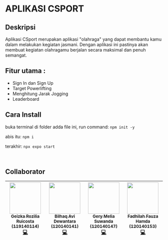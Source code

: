 # APLIKASI CSPORT

## Deskripsi
Aplikasi CSport merupakan aplikasi "olahraga" yang dapat membantu kamu dalam melakukan kegiatan jasmani. Dengan aplikasi ini pastinya akan membuat kegiatan olahragamu berjalan secara maksimal dan penuh semangat.

## Fitur utama :
- Sign In dan Sign Up
- Target Powerlifting
- Menghitung Jarak Jogging
- Leaderboard

## Cara Install
buka terminal di folder adda file ini, run command:
`npm init -y`

abis itu:
`npm i`

terakhir:
`npx expo start`

<br>

## Collaborator
|  [<img src="https://avatars.githubusercontent.com/u/70560582?v=4" width="100px;"/><br /><sub><b>Geizka Rozilia Ruicosta</b><br/>(119140114)</sub>](https://github.com/Shercosta)<br />[💻](https://github.com/Shercosta/csport/commits?author=Shercosta "Code") | [<img src="https://avatars.githubusercontent.com/u/87814270?v=4" width="100px;"/><br /><sub><b>Bilhaq Avi Dewantara</b><br/>(120140141)</sub>](https://github.com/BilhaqAD07)<br />[💻](https://github.com/Shercosta/csport/commits?author=BilhaqAD07 "Code") |  [<img src="https://avatars.githubusercontent.com/u/94509046?v=4" width="100px;"/><br /><sub><b>Gery Melia Suwanda</b><br/>(120140147)</sub>](https://github.com/GeryMs19)<br />[💻](https://github.com/Shercosta/csport/commits?author=GeryMs19 "Code") | [<img src="https://avatars.githubusercontent.com/u/94514994?v=4" width="100px;"/><br /><sub><b>Fadhilah Fauza Hamda</b><br/>(120140153)</sub>](https://github.com/fadhilahfauza)<br />[💻](https://github.com/Shercosta/csport/commits?author=fadhilahfauza "Code") |
|--|--|--|--|

<br>




